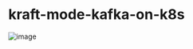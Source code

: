 # kraft-mode-kafka-on-k8s

![image](https://github.com/user-attachments/assets/624680d0-34a5-4226-bf2f-7a650d541c7e)
